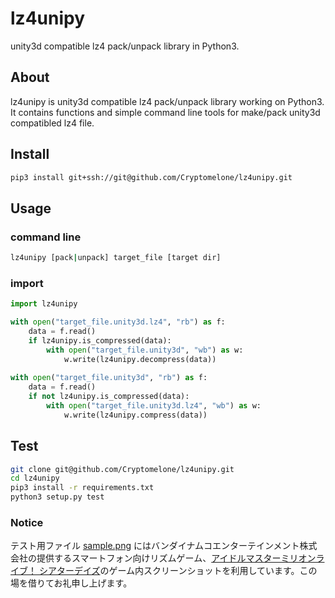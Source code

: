 # lz4unipy
unity3d compatible lz4 pack/unpack library in Python3.

## About

lz4unipy is unity3d compatible lz4 pack/unpack library working on Python3.<br>
It contains functions and simple command line tools for make/pack unity3d compatibled lz4 file.  

## Install

```bash
pip3 install git+ssh://git@github.com/Cryptomelone/lz4unipy.git
```

## Usage

### command line

```bash
lz4unipy [pack|unpack] target_file [target dir]
```

### import

```python
import lz4unipy

with open("target_file.unity3d.lz4", "rb") as f:
    data = f.read()
    if lz4unipy.is_compressed(data):
        with open("target_file.unity3d", "wb") as w:
            w.write(lz4unipy.decompress(data))
            
with open("target_file.unity3d", "rb") as f:
    data = f.read()
    if not lz4unipy.is_compressed(data):
        with open("target_file.unity3d.lz4", "wb") as w:
            w.write(lz4unipy.compress(data))
```

## Test

```bash
git clone git@github.com/Cryptomelone/lz4unipy.git
cd lz4unipy
pip3 install -r requirements.txt
python3 setup.py test
```

### Notice
テスト用ファイル [sample.png](/tests/sample.png) にはバンダイナムコエンターテインメント株式会社の提供するスマートフォン向けリズムゲーム、[アイドルマスターミリオンライブ！ シアターデイズ](https://millionlive.idolmaster.jp/theaterdays/)のゲーム内スクリーンショットを利用しています。この場を借りてお礼申し上げます。

